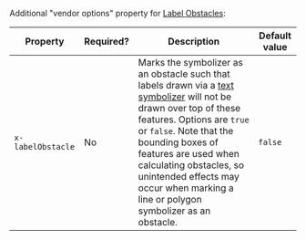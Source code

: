 Additional "vendor options" property for [Label Obstacles](../../../../sld/extensions/label-obstacles.md):

| Property          | Required? | Description                                                                                                                                                                                                                                                                                                                                          | Default value |
|-------------------|-----------|------------------------------------------------------------------------------------------------------------------------------------------------------------------------------------------------------------------------------------------------------------------------------------------------------------------------------------------------------|---------------|
| `x-labelObstacle` | No        | Marks the symbolizer as an obstacle such that labels drawn via a [text symbolizer](../text.md) will not be drawn over top of these features. Options are `true` or `false`. Note that the bounding boxes of features are used when calculating obstacles, so unintended effects may occur when marking a line or polygon symbolizer as an obstacle. | `false`       |
